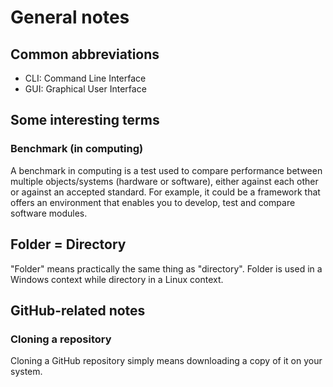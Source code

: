 # General notes
## Common abbreviations
- CLI: Command Line Interface
- GUI: Graphical User Interface

## Some interesting terms
### Benchmark (in computing)
A benchmark in computing is a test used to compare performance between multiple objects/systems (hardware or software), either against each other or against an accepted standard. For example, it could be a framework that offers an environment that enables you to develop, test and compare software modules.

## Folder = Directory
"Folder" means practically the same thing as "directory". Folder is used in a Windows context while directory in a Linux context.

## GitHub-related notes
### Cloning a repository
Cloning a GitHub repository simply means downloading a copy of it on your system.
